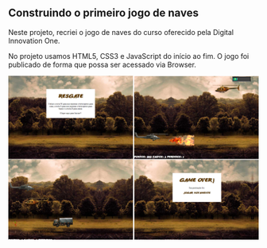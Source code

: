 ## Construindo o primeiro jogo de naves


Neste projeto, recriei o jogo de naves do curso oferecido pela Digital Innovation One.

No projeto usamos HTML5, CSS3 e JavaScript do início ao fim. O jogo foi publicado de forma que possa ser acessado via Browser.


<img src="/imgs/jogo.png">